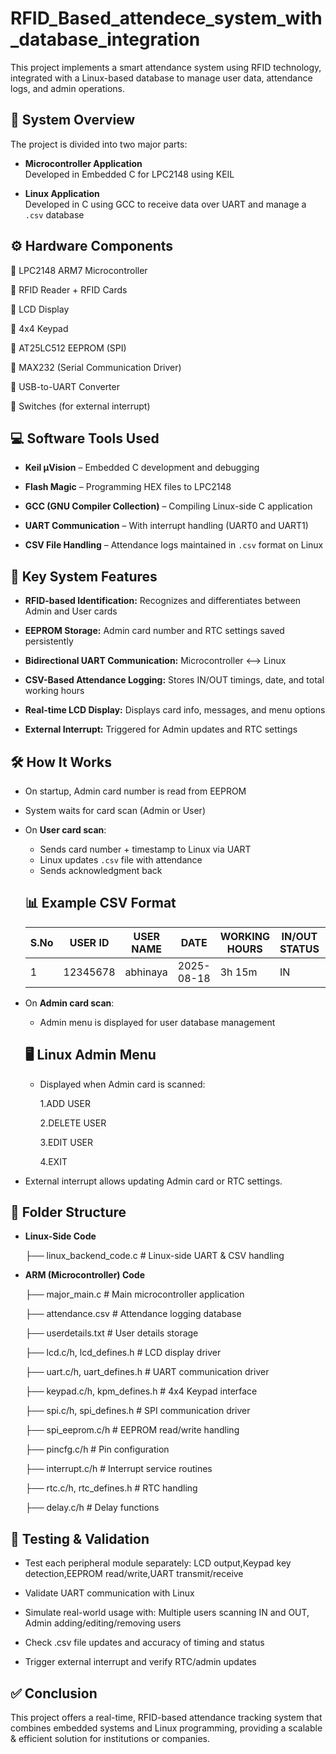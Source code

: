 # RFID_Based_attendece_system_with_database_integration

This project implements a smart attendance system using RFID technology, integrated with a Linux-based database to manage user data, attendance logs, and admin operations.

## 🧱 System Overview

The project is divided into two major parts:

- **Microcontroller Application**  
  Developed in Embedded C for LPC2148 using KEIL

- **Linux Application**  
  Developed in C using GCC to receive data over UART and manage a `.csv` database

## ⚙️ Hardware Components

📌 LPC2148 ARM7 Microcontroller

📌 RFID Reader + RFID Cards

📌 LCD Display

📌 4x4 Keypad

📌 AT25LC512 EEPROM (SPI)

📌 MAX232 (Serial Communication Driver)

📌 USB-to-UART Converter

📌 Switches (for external interrupt)

## 💻 Software Tools Used

- **Keil µVision** – Embedded C development and debugging
   
- **Flash Magic** – Programming HEX files to LPC2148
  
- **GCC (GNU Compiler Collection)** – Compiling Linux-side C application
  
- **UART Communication** – With interrupt handling (UART0 and UART1)
  
- **CSV File Handling** – Attendance logs maintained in `.csv` format on Linux

## 🧩 Key System Features

- **RFID-based Identification:** Recognizes and differentiates between Admin and User cards

- **EEPROM Storage:** Admin card number and RTC settings saved persistently

- **Bidirectional UART Communication:** Microcontroller <--> Linux

- **CSV-Based Attendance Logging:** Stores IN/OUT timings, date, and total working hours

- **Real-time LCD Display:** Displays card info, messages, and menu options

- **External Interrupt:** Triggered for Admin updates and RTC settings

## 🛠️ How It Works
- On startup, Admin card number is read from EEPROM  
- System waits for card scan (Admin or User)

- On **User card scan**:  
  - Sends card number + timestamp to Linux via UART  
  - Linux updates `.csv` file with attendance  
  - Sends acknowledgment back

  ## 📊 Example CSV Format

  | S.No | USER ID | USER NAME | DATE | WORKING HOURS | IN/OUT STATUS | IN TIME | OUT TIME |
  |------|---------|-----------|------|----------------|----------------|---------|----------|
  | 1    | 12345678 | abhinaya | 2025-08-18 | 3h 15m |IN | 09:00 | 12:15 |

- On **Admin card scan**:  
  - Admin menu is displayed for user database management

   ## 🖥️ Linux Admin Menu

   - Displayed when Admin card is scanned:

       1.ADD USER
      
       2.DELETE USER
      
       3.EDIT USER
      
       4.EXIT

- External interrupt allows updating Admin card or RTC settings.

## 📁 Folder Structure

- **Linux-Side Code**
  
  ├── linux_backend_code.c       # Linux-side UART & CSV handling

- **ARM (Microcontroller) Code**
  
  ├── major_main.c                # Main microcontroller application

  ├── attendance.csv             # Attendance logging database

  ├── userdetails.txt            # User details storage

  ├── lcd.c/h, lcd_defines.h     # LCD display driver

  ├── uart.c/h, uart_defines.h   # UART communication driver

  ├── keypad.c/h, kpm_defines.h  # 4x4 Keypad interface

  ├── spi.c/h, spi_defines.h     # SPI communication driver

  ├── spi_eeprom.c/h             # EEPROM read/write handling

  ├── pincfg.c/h                 # Pin configuration

  ├── interrupt.c/h              # Interrupt service routines

  ├── rtc.c/h, rtc_defines.h     # RTC handling

  ├── delay.c/h                  # Delay functions

## 🧪 Testing & Validation

- Test each peripheral module separately: LCD output,Keypad key detection,EEPROM read/write,UART transmit/receive

- Validate UART communication with Linux

- Simulate real-world usage with: Multiple users scanning IN and OUT, Admin adding/editing/removing users

- Check .csv file updates and accuracy of timing and status

- Trigger external interrupt and verify RTC/admin updates

 ## ✅ Conclusion
 
 This project offers a real-time, RFID-based attendance tracking system that combines embedded systems and Linux programming, providing a scalable & efficient solution for institutions or companies.
